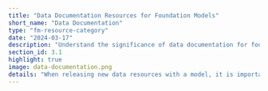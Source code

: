 ```yaml
---
title: "Data Documentation Resources for Foundation Models"
short_name: "Data Documentation"
type: "fm-resource-category"
date: "2024-03-17"
description: "Understand the significance of data documentation for foundation model datasets. Thorough documentation ensures users understand data usage, legal restrictions, and privacy concerns, despite potential errors in crowdsourced documentation."
section_id: 3.1
highlight: true
image: data-documentation.png
details: "When releasing new data resources with a model, it is important to thoroughly document the data. Documentation allows users to understand its intended uses, legal restrictions, attribution, relevant contents, privacy concerns, and other limitations. Many data documentation standards have been proposed, but their adoption has been uneven. Crowdsourced documentation may contain errors and omissions."
---
```

